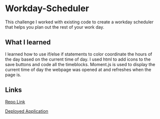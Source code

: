 # Workday-Scheduler
This challenge I worked with existing code to create a workday scheduler that helps you plan out the rest of your work day. 


## What I learned
I learned how to use if/else if statements to color coordinate the hours of the day based on the current time of day. I used html to add icons to the save buttons and code all the timeblocks. Moment.js is used to display the current time of day the webpage was opened at and refreshes when the page is. 

## Links
[Repo Link](https://github.com/carsonyarborough/Workday-Scheduler)

[Deployed Application](https://carsonyarborough.github.io/Workday-Scheduler/)